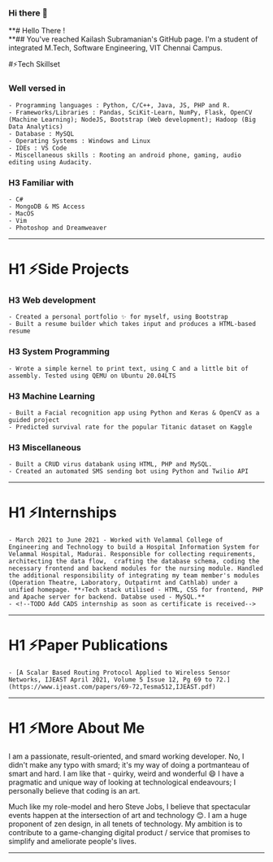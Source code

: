 ### Hi there 👋

<!--
**kai-subramanian/kai-subramanian** is a ✨ _special_ ✨ repository because its `README.md` (this file) appears on your GitHub profile.

Here are some ideas to get you started:

- 🔭 I’m currently working on ...
- 🌱 I’m currently learning ...
- 👯 I’m looking to collaborate on ...
- 🤔 I’m looking for help with ...
- 💬 Ask me about ...
- 📫 How to reach me: ...
- 😄 Pronouns: ...
- ⚡ Fun fact: ...
-->

**# Hello There ! 
<br>
**## You've reached Kailash Subramanian's GitHub page. I'm a student of integrated M.Tech, Software Engineering, VIT Chennai Campus.

#⚡Tech Skillset

  ### Well versed in 
    - Programming languages : Python, C/C++, Java, JS, PHP and R.
    - Frameworks/Libraries : Pandas, SciKit-Learn, NumPy, Flask, OpenCV (Machine Learning); NodeJS, Bootstrap (Web development); Hadoop (Big Data Analytics)
    - Database : MySQL
    - Operating Systems : Windows and Linux
    - IDEs : VS Code
    - Miscellaneous skills : Rooting an android phone, gaming, audio editing using Audacity.

  ### H3 Familiar with
    - C# 
    - MongoDB & MS Access 
    - MacOS
    - Vim
    - Photoshop and Dreamweaver
    
---

# H1 ⚡Side Projects

  ### H3 Web development
    - Created a personal portfolio ✨ for myself, using Bootstrap
    - Built a resume builder which takes input and produces a HTML-based resume
  ### H3 System Programming 
    - Wrote a simple kernel to print text, using C and a little bit of assembly. Tested using QEMU on Ubuntu 20.04LTS
  ### H3 Machine Learning
    - Built a Facial recognition app using Python and Keras & OpenCV as a guided project
    - Predicted survival rate for the popular Titanic dataset on Kaggle  
  ### H3 Miscellaneous
    - Built a CRUD virus databank using HTML, PHP and MySQL.
    - Created an automated SMS sending bot using Python and Twilio API
---

# H1 ⚡Internships

    - March 2021 to June 2021 - Worked with Velammal College of Engineering and Technology to build a Hospital Information System for Velammal Hospital, Madurai. Responsible for collecting requirements, architecting the data flow,  crafting the database schema, coding the necessary frontend and backend modules for the nursing module. Handled the additional responsibility of integrating my team member's modules (Operation Theatre, Laboratory, Outpatirnt and Cathlab) under a unified homepage. **⚡Tech stack utilised - HTML, CSS for frontend, PHP and Apache server for backend. Databse used - MySQL.** 
    - <!--TODO Add CADS internship as soon as certificate is received-->

---

# H1 ⚡Paper Publications

    - [A Scalar Based Routing Protocol Applied to Wireless Sensor Networks, IJEAST April 2021, Volume 5 Issue 12, Pg 69 to 72.](https://www.ijeast.com/papers/69-72,Tesma512,IJEAST.pdf)

---

# H1 ⚡More About Me

I am a passionate, result-oriented, and smard working developer. No, I didn't make any typo with smard; it's my way of doing a portmanteau of smart and hard. I am like that - quirky, weird and wonderful 😄 I have a pragmatic and unique way of looking at technological endeavours; I personally believe that coding is an art. 

Much like my role-model and hero Steve Jobs, I believe that spectacular events happen at the intersection of art and technology 😊. I am a huge proponent of zen design, in all tenets of technology. My ambition is to contribute to a game-changing digital product / service that promises to simplify and ameliorate people's lives.

---

